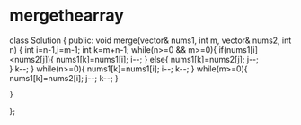 # mergethearray

class Solution {
public:
    void merge(vector<int>& nums1, int m, vector<int>& nums2, int n) {
        int i=n-1,j=m-1;
        int k=m+n-1;
       while(n>=0 && m>=0){
           if(nums1[i]<nums2[j]){
               nums1[k]=nums1[i];
               i--;
           }
           else{
               nums1[k]=nums2[j];
                j--;     
           }
           k--;
       } 
       while(n>=0){
        nums1[k]=nums1[i];
               i--;
               k--;
       }
       while(m>=0){
           nums1[k]=nums2[i];
                 j--;
                k--;
       }
       
    }
};

